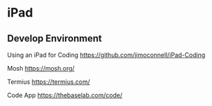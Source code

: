 # iPad

## Develop Environment

Using an iPad for Coding
<https://github.com/jimoconnell/iPad-Coding>

Mosh
<https://mosh.org/>

Termius
<https://termius.com/>

Code App
<https://thebaselab.com/code/>
